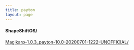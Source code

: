 ```yaml
---
title: payton
layout: page
---
```

#### ShapeShiftOS/
[Magikarp-1.0.3_payton-10.0-20200701-1222-UNOFFICIAL/](https://github.com/koumaza/android/releases/tag/ShapeShiftOS-Magikarp-1.0.3_payton-10.0-20200701-1222-UNOFFICIAL)
